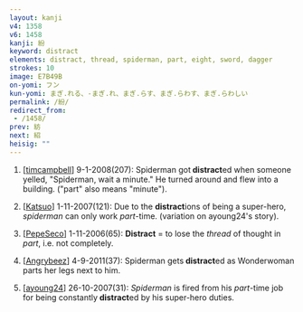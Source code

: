 ```yaml
---
layout: kanji
v4: 1358
v6: 1458
kanji: 紛
keyword: distract
elements: distract, thread, spiderman, part, eight, sword, dagger
strokes: 10
image: E7B49B
on-yomi: フン
kun-yomi: まぎ.れる、-まぎ.れ、まぎ.らす、まぎ.らわす、まぎ.らわしい
permalink: /紛/
redirect_from:
 - /1458/
prev: 紡
next: 紹
heisig: ""
---
```


1) [<a href="http://kanji.koohii.com/profile/timcampbell">timcampbell</a>] 9-1-2008(207): Spiderman got<strong> distract</strong>ed when someone yelled, &quot;Spiderman, wait a minute.&quot; He turned around and flew into a building. (&quot;part&quot; also means &quot;minute&quot;).

2) [<a href="http://kanji.koohii.com/profile/Katsuo">Katsuo</a>] 1-11-2007(121): Due to the <strong>distract</strong>ions of being a super-hero, <em>spiderman</em> can only work <em>part</em>-time. (variation on ayoung24&#039;s story).

3) [<a href="http://kanji.koohii.com/profile/PepeSeco">PepeSeco</a>] 1-11-2006(65): <strong>Distract</strong> = to lose the <em>thread</em> of thought in <em>part</em>, i.e. not completely.

4) [<a href="http://kanji.koohii.com/profile/Angrybeez">Angrybeez</a>] 4-9-2011(37): Spiderman gets<strong> distract</strong>ed as Wonderwoman parts her legs next to him.

5) [<a href="http://kanji.koohii.com/profile/ayoung24">ayoung24</a>] 26-10-2007(31): <em>Spiderman</em> is fired from his <em>part</em>-time job for being constantly<strong> distract</strong>ed by his super-hero duties.


